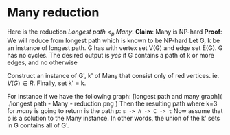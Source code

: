 # Many reduction
Here is the reduction *Longest path* $<_p$ *Many*.
**Claim**: Many is NP-hard
**Proof**: We will reduce from longest path which is known to be NP-hard
Let G, k be an instance of longest path.
G has with vertex set V(G) and edge set E(G).
G has no cycles.
The desired output is *yes* if G contains a path of k or more edges, and no otherwise

Construct an instance of G', k'  of Many that consist only of red vertices. ie.
$V(G) \in R$. Finally, set k' = k.

For instance if we have the following graph:
[longest path and many graph]( ./longest path  - Many - reduction.png )
Then the resulting path where k=3 for *many* is going to return is the path p: `s -> A -> C -> t` 
Now assume that p is a solution to the Many instance.
In other words, the union of the k' sets in G contains all of G'.



